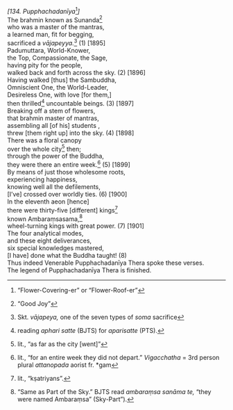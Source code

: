 *\[134. Pupphachadanīya*[^1]*\]*  
The brahmin known as Sunanda[^2]  
who was a master of the mantras,  
a learned man, fit for begging,  
sacrificed a *vājapeyya.*[^3] (1) \[1895\]  
Padumuttara, World-Knower,  
the Top, Compassionate, the Sage,  
having pity for the people,  
walked back and forth across the sky. (2) \[1896\]  
Having walked \[thus\] the Sambuddha,  
Omniscient One, the World-Leader,  
Desireless One, with love \[for them,\]  
then thrilled[^4] uncountable beings. (3) \[1897\]  
Breaking off a stem of flowers,  
that brahmin master of mantras,  
assembling all \[of his\] students ,  
threw \[them right up\] into the sky. (4) \[1898\]  
There was a floral canopy  
over the whole city[^5] then;  
through the power of the Buddha,  
they were there an entire week.[^6] (5) \[1899\]  
By means of just those wholesome roots,  
experiencing happiness,  
knowing well all the defilements,  
\[I’ve\] crossed over worldly ties. (6) \[1900\]  
In the eleventh aeon \[hence\]  
there were thirty-five \[different\] kings[^7]  
known Ambaraṃsasama,[^8]  
wheel-turning kings with great power. (7) \[1901\]  
The four analytical modes,  
and these eight deliverances,  
six special knowledges mastered,  
\[I have\] done what the Buddha taught! (8)  
Thus indeed Venerable Pupphachadanīya Thera spoke these verses.  
The legend of Pupphachadanīya Thera is finished.  
[^1]: “Flower-Covering-er” or “Flower-Roof-er”  
[^2]: “Good Joy”  
[^3]: Skt. *vājapeya,* one of the seven types of *soma* sacrifice  
[^4]: reading *aphari satte* (BJTS) for *aparisatte* (PTS).  
[^5]: lit., “as far as the city \[went\]”  
[^6]: lit., “for an entire week they did not depart.” *Vigacchatha* =
    3rd person plural *attanopada* aorist fr. \*gam  
[^7]: lit., “kṣatriyans”.  
[^8]: “Same as Part of the Sky.” BJTS read *ambaraṃsa sanāma te,* “they
    were named Ambaraṃsa” (Sky-Part”).
